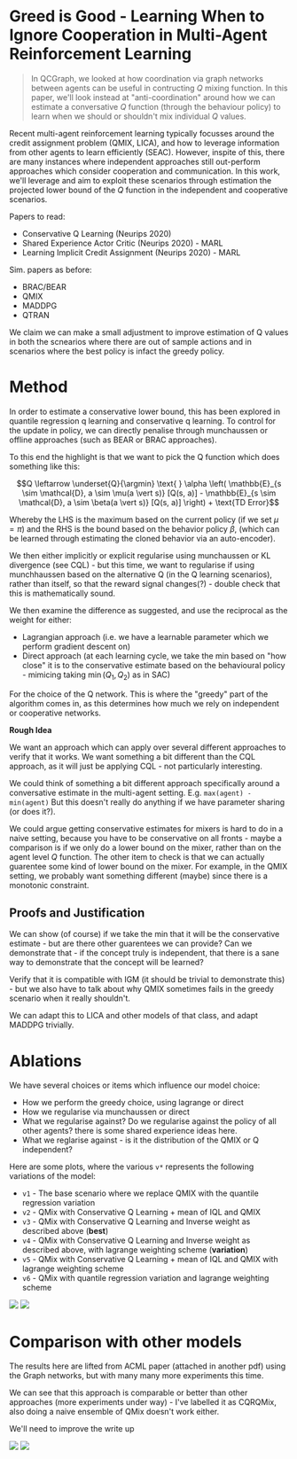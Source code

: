# Greed is Good - Learning When to Ignore Cooperation in Multi-Agent Reinforcement Learning

> In QCGraph, we looked at how coordination via graph networks between agents can be useful in contructing $Q$ mixing function. In this paper, we'll look instead at "anti-coordination" around how we can estimate a conversative $Q$ function (through the behaviour policy) to learn when we should or shouldn't mix individual $Q$ values. 

Recent multi-agent reinforcement learning typically focusses around the credit assignment problem (QMIX, LICA), and how to leverage information from other agents to learn efficiently (SEAC). However, inspite of this, there are many instances where independent approaches still out-perform approaches which consider cooperation and communication. In this work, we'll leverage and aim to exploit these scenarios through estimation the projected lower bound of the $Q$ function in the independent and cooperative scenarios. 

Papers to read:

*  Conservative Q Learning (Neurips 2020)
*  Shared Experience Actor Critic (Neurips 2020) - MARL
*  Learning Implicit Credit Assignment (Neurips 2020) - MARL

Sim. papers as before:

*  BRAC/BEAR
*  QMIX
*  MADDPG
*  QTRAN

We claim we can make a small adjustment to improve estimation of Q values in both the scnearios where there are out of sample actions and in scenarios where the best policy is infact the greedy policy.

# Method

In order to estimate a conservative lower bound, this has been explored in quantile regression q learning and conservative q learning. To control for the update in policy, we can directly penalise through munchaussen or offline approaches (such as BEAR or BRAC approaches). 

To this end the highlight is that we want to pick the Q function which does something like this:



$$Q \leftarrow \underset{Q}{\argmin} \text{ } \alpha \left( \mathbb{E}_{s \sim \mathcal{D}, a \sim \mu(a \vert s)} [Q(s, a)] - \mathbb{E}_{s \sim \mathcal{D}, a \sim \beta(a \vert s)} [Q(s, a)] \right) + \text{TD Error}$$

Whereby the LHS is the maximum based on the current policy (if we set $\mu = \pi$) and the RHS is the bound based on the behavior policy $\beta$, (which can be learned through estimating the cloned behavior via an auto-encoder).

We then either implicitly or explicit regularise using munchaussen or KL divergence (see CQL) - but this time, we want to regularise if using munchhaussen based on the alternative Q (in the Q learning scenarios), rather than itself, so that the reward signal changes(?) - double check that this is mathematically sound.

We then examine the difference as suggested, and use the reciprocal as the weight for either:
*  Lagrangian approach (i.e. we have a learnable parameter which we perform gradient descent on)
*  Direct approach (at each learning cycle, we take the min based on "how close" it is to the conservative estimate based on the behavioural policy - mimicing taking $\min(Q_1, Q_2)$ as in SAC)

For the choice of the Q network. This is where the "greedy" part of the algorithm comes in, as this determines how much we rely on independent or cooperative networks.

**Rough Idea**

We want an approach which can apply over several different approaches to verify that it works. We want something a bit different than the CQL approach, as it will just be applying CQL - not particularly interesting. 

We could think of something a bit different approach specifically around a conversative estimate in the multi-agent setting. E.g. `max(agent) - min(agent)` But this doesn't really do anything if we have parameter sharing (or does it?). 

We could argue getting conservative estimates for mixers is hard to do in a naive setting, because you have to be conservative on all fronts - maybe a comparison is if we only do a lower bound on the mixer, rather than on the agent level $Q$ function. The other item to check is that we can actually guarentee some kind of lower bound on the mixer. For example, in the QMIX setting, we probably want something different (maybe) since there is a monotonic constraint.

## Proofs and Justification

We can show (of course) if we take the min that it will be the conservative estimate - but are there other guarentees we can provide? Can we demonstrate that - if the concept truly is independent, that there is a sane way to demonstrate that the concept will be learned?

Verify that it is compatible with IGM (it should be trivial to demonstrate this) - but we also have to talk about why QMIX sometimes fails in the greedy scenario when it really shouldn't. 

We can adapt this to LICA and other models of that class, and adapt MADDPG trivially. 

# Ablations

We have several choices or items which influence our model choice:

*  How we perform the greedy choice, using lagrange or direct
*  How we regularise via munchaussen or direct
*  What we regularise against? Do we regularise against the policy of all other agents? there is some shared experience ideas here.
*  What we reglarise against - is it the distribution of the QMIX or Q independent?

Here are some plots, where the various `v*` represents the following variations of the model:

*  `v1` - The base scenario where we replace QMIX with the quantile regression variation
*  `v2` - QMix with Conservative Q Learning + mean of IQL and QMIX
*  `v3` - QMix with Conservative Q Learning and Inverse weight as described above (**best**)
*  `v4` - QMix with Conservative Q Learning and Inverse weight as described above, with lagrange weighting scheme (**variation**)
*  `v5` - QMix with Conservative Q Learning + mean of IQL and QMIX with lagrange weighting scheme
*  `v6` - QMix with quantile regression variation and lagrange weighting scheme

![](../plot/ablations-gig/line-baseline.jpg)
![](../plot/ablations-gig/bar-baseline.png)

# Comparison with other models

The results here are lifted from ACML paper (attached in another pdf) using the Graph networks, but with many many more experiments this time. 

We can see that this approach is comparable or better than other approaches (more experiments under way) - I've labelled it as CQRQMix, also doing a naive ensemble of QMix doesn't work either. 

We'll need to improve the write up

![](../plot/baseline-gig/line-baseline.jpg)
![](../plot/baseline-gig/bar-baseline.png)